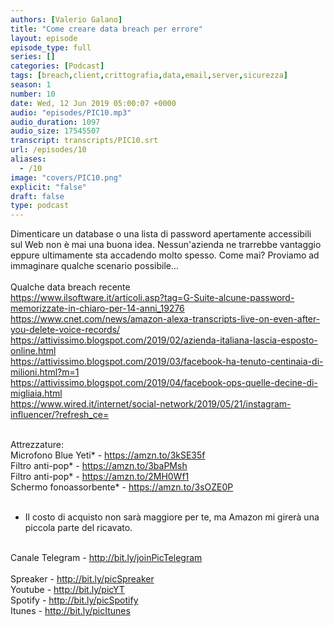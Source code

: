 ```yaml
---
authors: [Valerio Galano]
title: "Come creare data breach per errore"
layout: episode
episode_type: full
series: []
categories: [Podcast]
tags: [breach,client,crittografia,data,email,server,sicurezza]
season: 1
number: 10
date: Wed, 12 Jun 2019 05:00:07 +0000
audio: "episodes/PIC10.mp3"
audio_duration: 1097
audio_size: 17545507
transcript: transcripts/PIC10.srt
url: /episodes/10
aliases: 
  - /10
image: "covers/PIC10.png"
explicit: "false"
draft: false
type: podcast
---
```

Dimenticare un database o una lista di password apertamente accessibili sul Web non è mai una buona idea. Nessun'azienda ne trarrebbe vantaggio eppure ultimamente sta accadendo molto spesso. Come mai? Proviamo ad immaginare qualche scenario possibile...<br />
<br />
Qualche data breach recente<br />
<a href="https://www.ilsoftware.it/articoli.asp?tag=G-Suite-alcune-password-memorizzate-in-chiaro-per-14-anni_19276" rel="noopener">https://www.ilsoftware.it/articoli.asp?tag=G-Suite-alcune-password-memorizzate-in-chiaro-per-14-anni_19276</a> <br />
<a href="https://www.cnet.com/news/amazon-alexa-transcripts-live-on-even-after-you-delete-voice-records/" rel="noopener">https://www.cnet.com/news/amazon-alexa-transcripts-live-on-even-after-you-delete-voice-records/</a> <br />
<a href="https://attivissimo.blogspot.com/2019/02/azienda-italiana-lascia-esposto-online.html" rel="noopener">https://attivissimo.blogspot.com/2019/02/azienda-italiana-lascia-esposto-online.html</a> <br />
<a href="https://attivissimo.blogspot.com/2019/03/facebook-ha-tenuto-centinaia-di-milioni.html?m=1" rel="noopener">https://attivissimo.blogspot.com/2019/03/facebook-ha-tenuto-centinaia-di-milioni.html?m=1</a> <br />
<a href="https://attivissimo.blogspot.com/2019/04/facebook-ops-quelle-decine-di-migliaia.html" rel="noopener">https://attivissimo.blogspot.com/2019/04/facebook-ops-quelle-decine-di-migliaia.html</a> <br />
<a href="https://www.wired.it/internet/social-network/2019/05/21/instagram-influencer/?refresh_ce=" rel="noopener">https://www.wired.it/internet/social-network/2019/05/21/instagram-influencer/?refresh_ce=</a> <br />
<br />




Attrezzature:<br />
Microfono Blue Yeti* - <a href="https://amzn.to/3kSE35f" rel="noopener">https://amzn.to/3kSE35f</a>  <br />
Filtro anti-pop* - <a href="https://amzn.to/3baPMsh" rel="noopener">https://amzn.to/3baPMsh</a>  <br />
Filtro anti-pop* - <a href="https://amzn.to/2MH0Wf1" rel="noopener">https://amzn.to/2MH0Wf1</a>  <br />
Schermo fonoassorbente* - <a href="https://amzn.to/3sOZE0P" rel="noopener">https://amzn.to/3sOZE0P</a>  <br />
<br />
* Il costo di acquisto non sarà maggiore per te, ma Amazon mi girerà una piccola parte del ricavato. <br />
<br />
Canale Telegram - <a href="http://bit.ly/joinPicTelegram" rel="noopener">http://bit.ly/joinPicTelegram</a> <br />
<br />
Spreaker - <a href="http://bit.ly/picSpreaker" rel="noopener">http://bit.ly/picSpreaker</a> <br />
Youtube - <a href="http://bit.ly/picYT" rel="noopener">http://bit.ly/picYT</a> <br />
Spotify - <a href="http://bit.ly/picSpotify" rel="noopener">http://bit.ly/picSpotify</a> <br />
Itunes - <a href="http://bit.ly/picItunes" rel="noopener">http://bit.ly/picItunes</a> <br />
<br />






